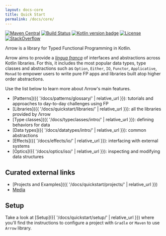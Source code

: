 ```yaml
---
layout: docs-core
title: Quick Start
permalink: /docs/core/
---
```


[![Maven Central](https://maven-badges.herokuapp.com/maven-central/io.arrow-kt/arrow-core-data/badge.svg)](https://maven-badges.herokuapp.com/maven-central/io.arrow-kt/arrow-core)
[![Build Status](https://travis-ci.org/arrow-kt/arrow.svg?branch=master)](https://travis-ci.org/arrow-kt/arrow/)
[![Kotlin version badge](https://img.shields.io/badge/kotlin-1.3-blue.svg)](https://kotlinlang.org/docs/reference/whatsnew13.html)
[![License](https://img.shields.io/badge/License-Apache%202.0-blue.svg)](http://www.apache.org/licenses/LICENSE-2.0)
[![StackOverflow](https://img.shields.io/badge/arrow--kt-black.svg?logo=stackoverflow)]( http://stackoverflow.com/questions/tagged/arrow-kt)

Λrrow is a library for Typed Functional Programming in Kotlin.

Arrow aims to provide a [*lingua franca*](https://en.wikipedia.org/wiki/Lingua_franca) of interfaces and abstractions across Kotlin libraries.
For this, it includes the most popular data types, type classes and abstractions such as `Option`, `Either`, `IO`, `Functor`, `Applicative`, `Monad` to empower users to write pure FP apps and libraries built atop higher order abstractions.

Use the list below to learn more about Λrrow's main features.

- [Patterns]({{ '/docs/patterns/glossary/' | relative_url }}): tutorials and approaches to day-to-day challenges using FP
- [Libraries]({{ '/docs/quickstart/libraries/' | relative_url }}): all the libraries provided by Λrrow
- [Type classes]({{ '/docs/typeclasses/intro/' | relative_url }}): defining behaviors for data
- [Data types]({{ '/docs/datatypes/intro/' | relative_url }}): common abstractions
- [Effects]({{ '/docs/effects/io/' | relative_url }}): interfacing with external systems
- [Optics]({{ '/docs/optics/iso/' | relative_url }}): inspecting and modifying data structures

## Curated external links

- [Projects and Examples]({{ '/docs/quickstart/projects/' | relative_url }})
- [Media](https://media.arrow-kt.io)

## Setup

Take a look at [Setup]({{ '/docs/quickstart/setup/' | relative_url }}) where you'll find the instructions to configure a project with `Gradle` or `Maven` to use `Arrow` library.
